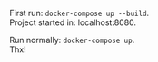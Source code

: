 First run: `docker-compose up --build`.  
Project started in: localhost:8080.  

Run normally: `docker-compose up`.  
Thx!
